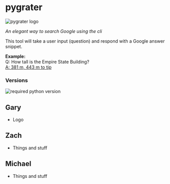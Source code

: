 # pygrater
![pygrater logo][pygrater-logo]

_An elegant way to search Google using the cli_  

 
 This tool will take a user input (question) and respond with a Google answer snippet.
 
 **Example:**  
 Q: How tall is the Empire State Building?  
 [A: 381 m, 443 m to tip][answer-link]
 
 ### Versions
 ![required python version][python-version]
 
 ## Gary
 * Logo
 
 
 ## Zach
 * Things and stuff
 

 ## Michael
 * Things and stuff
 



[answer-link]: https://www.google.ca/search?ei=0RIsYOPKCIbO0PEPkr2f8AM&q=how+tall+is+the+empire+state+building&oq=how+tall+is+the+empire+state+building&gs_lcp=Cgdnd3Mtd2l6EAMyAggAMgIIADICCAAyAggAMgIIADICCAAyAggAMgIIADICCAAyAggAOgcIABBHELADOgcIABCwAxBDOhAILhDHARCvARCwAxDIAxBDOgYIABAHEB5KBQg4EgExUOnMK1jkzitglNAraAJwAngCgAHDAYgB8ASSAQMzLjOYAQCgAQGqAQdnd3Mtd2l6yAELwAEB&sclient=gws-wiz&ved=0ahUKEwij9_6QiO_uAhUGJzQIHZLeBz4Q4dUDCAw&uact=5
[python-version]: https://img.shields.io/badge/Python%20Version-3.7.8-blueviolet?style=flat-square&logo=python&logoColor=white
[pygrater-logo]: iamges/logo.png
